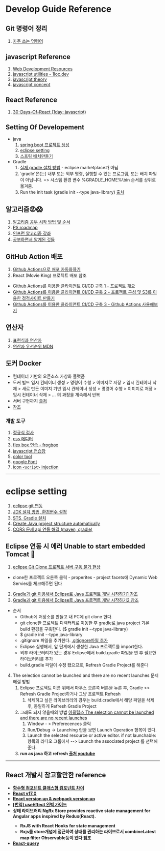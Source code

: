 # Develop Guide Reference

## Git 명령어 정리
1. [자주 쓰는 명령어](https://github.com/hachuu/developGuide/blob/main/Git%EB%AA%85%EB%A0%B9%EC%96%B4.md)

## javascript Reference

1. [Web Development Resources](https://github.com/MarkoDenic/web-development-resources?fbclid=IwAR0AdDnj6dw1eoONieLcFhDzTg3cbLe_OwTiB3sohqd1kYTisy369piHs80 "Web Development Resources")
2. [javascript utilities - 1loc.dev](https://1loc.dev)
3. [javascript theory](https://helloworldjavascript.net/pages/190-array.html)
4. [javascript concept](https://www.30secondsofcode.org/)

## React Reference

1. [30-Days-Of-React (1day: javascript)](https://github.com/Asabeneh/30-Days-Of-React/blob/master/01_Day_JavaScript_Refresher/01_javascript_refresher.md)

## Setting Of Developement

- java
  1. [spring boot 프로젝트 생성](https://aljjabaegi.tistory.com/480)
  2. [eclipse setting](#eclipse-setting)
  3. [스프링 배치만들기](https://github.com/hachuu/developGuide/blob/main/%EC%8A%A4%ED%94%84%EB%A7%81%20%EB%B0%B0%EC%B9%98%20%EB%A7%8C%EB%93%A4%EA%B8%B0.md)
- Gradle
  1. [실제 gradle 설치 방법](https://park-jongseok.github.io/languages/java/2019/11/01/installing-gradle.html) - eclipse marketplace가 아님
  2. 'gradle'은(는) 내부 또는 외부 명령, 실행할 수 있는 프로그램, 또는 배치 파일이 아닙니다. => 시스템 환경 변수 %GRADLE_HOME%\bin 순서를 상위로 옮겨줌.
  3. Run the init task (gradle init --type java-library) [출처](https://docs.gradle.org/current/samples/sample_building_java_libraries.html)
## 알고리즘😡😱

1. [알고리즘 공부 시작 방법 및 순서](https://blog.yena.io/studynote/2018/11/14/Algorithm-Basic.html)
2. [PS roadmap](https://plzrun.tistory.com/entry/%EC%95%8C%EA%B3%A0%EB%A6%AC%EC%A6%98-%EB%AC%B8%EC%A0%9C%ED%92%80%EC%9D%B4PS-%EC%8B%9C%EC%9E%91%ED%95%98%EA%B8%B0)
3. [인프런 알고리즘 강좌](https://www.inflearn.com/course/알고리즘-강좌/lecture/4083?tab=note)
4. [공부하면서 알게된 것들 ](https://github.com/hachuu/developGuide/blob/main/Algorithm.md)

## GitHub Action 배포
1. [Github Actions으로 배포 자동화하기](https://velog.io/@bluestragglr/Github-Action%EC%9C%BC%EB%A1%9C-%EB%B0%B0%ED%8F%AC-%EC%9E%90%EB%8F%99%ED%99%94%ED%95%98%EA%B8%B0)
2. React (Movie King) 프로젝트 배포 참조
- [Github Actions를 이용한 클라이언트 CI/CD 구축 1 - 프로젝트 개요](https://velog.io/@eomttt/Github-Actions%EB%A5%BC-%EC%9D%B4%EC%9A%A9%ED%95%9C-%ED%81%B4%EB%9D%BC%EC%9D%B4%EC%96%B8%ED%8A%B8-CICD-%EA%B5%AC%EC%B6%95)
- [Github Actions를 이용한 클라이언트 CI/CD 구축 2 - 프로젝트 구성 및 S3를 이용한 정적사이트 만들기](https://velog.io/@eomttt/Github-Actions%EB%A5%BC-%EC%9D%B4%EC%9A%A9%ED%95%9C-%ED%81%B4%EB%9D%BC%EC%9D%B4%EC%96%B8%ED%8A%B8-CICD-%EA%B5%AC%EC%B6%95-ejdd96kp)
- [Github Actions를 이용한 클라이언트 CI/CD 구축 3 - Github Actions 사용해보기](https://velog.io/@eomttt/Github-Actions%EB%A5%BC-%EC%9D%B4%EC%9A%A9%ED%95%9C-%ED%81%B4%EB%9D%BC%EC%9D%B4%EC%96%B8%ED%8A%B8-CICD-%EA%B5%AC%EC%B6%95-Github-Actions-%EC%82%AC%EC%9A%A9%ED%95%B4%EB%B3%B4%EA%B8%B0)

## 연산자
1. [표현식과 연산자](https://github.com/hachuu/developGuide/blob/main/%ED%91%9C%ED%98%84%EC%8B%9D%EA%B3%BC%20%EC%97%B0%EC%82%B0%EC%9E%90.md)
2. [연산자 우선순위 MDN](https://developer.mozilla.org/ko/docs/Web/JavaScript/Reference/Operators/%EC%97%B0%EC%82%B0%EC%9E%90_%EC%9A%B0%EC%84%A0%EC%88%9C%EC%9C%84)

## 도커 Docker
- 컨테이너 기반의 오픈소스 가상화 플랫폼
- 도커 빌드
임시 컨테이너 생성 > 명령어 수행 > 이미지로 저장 > 임시 컨테이너 삭제 > 새로 만든 이미지 기반 임시 컨테이너 생성 > 명령어 수행 > 이미지로 저장 > 임시 컨테이너 삭제 > … 의 과정을 계속해서 반복
- 서버 구현까지 [출처](https://subicura.com/2017/01/19/docker-guide-for-beginners-1.html)
- [참조](https://www.slideshare.net/pyrasis/docker-fordummies-44424016)

### 개발 도구

1. [정규식 검사](https://regex101.com/r/cO8lqs/4)
2. [css 에디터](https://jsbin.com/wubapojoci/edit?html,css,output)
3. [flex box 연습 - frogbox](https://flexboxfroggy.com/#ko)
4. [javascript 연습장](https://jsfiddle.net/)
5. [color tool](https://material.io/resources/color/#!/?view.left=0&view.right=0&primary.color=B388FF)
6. [google Font](https://fonts.google.com/specimen/Secular+One?sidebar.open=true&selection.family=Secular+One)
7. [icon `<script>` injection](https://fontawesome.com/icons/bars?style=solid)

---


# eclipse setting



1. [eclipse git 연동](https://recollectionis.tistory.com/166)
2. [JDK 설치 방법, 환경변수 설정](https://jhnyang.tistory.com/224)
3. [STS, Gradle 설치](    https://linked2ev.github.io/gitlog/2019/08/19/springboot-mvc-2-%EA%B0%9C%EB%B0%9C%ED%99%98%EA%B2%BD-%EC%84%A4%EC%A0%95-%EB%B0%8F-Eclipse-STS-Gradle-%EC%84%A4%EC%B9%98/[)
4. [Create Java project structure automatically](http://www.mkyong.com/gradle/gradle-create-java-project-structure-automatically/)
5. [CORS 문제 api 연동 해결 (maven, gradle)](https://spring.io/guides/gs/rest-service-cors/)

## Eclipse 연동 시 에러 Unable to start embedded Tomcat 🤯

1. [eclipse Git Clone 프로젝트 서버 구동 불가 현상](https://dreaming-soohyun.tistory.com/entry/eclipse-Git-Clone-%ED%94%84%EB%A1%9C%EC%A0%9D%ED%8A%B8-%EC%84%9C%EB%B2%84-%EA%B5%AC%EB%8F%99-%EB%B6%88%EA%B0%80-%ED%98%84%EC%83%81)

- clone한 프로젝트 오른쪽 클릭 - properites - project facets에 Dynamic Web Servies를 체크해주면 된다

2. [Gradle과 git 이용해서 Eclipse로 Java 프로젝트 개발 시작하기1 참조](http://www.mkyong.com/gradle/gradle-create-java-project-structure-automatically/)
3. [Gradle과 git 이용해서 Eclipse로 Java 프로젝트 개발 시작하기2 참조](https://docs.gradle.org/current/userguide/build_init_plugin.html)

- 순서
  - Github에 저장소를 만들고 내 PC에 git clone 한다. 
  - git clone한 프로젝트 디렉터리로 이동한 후 gradle로 java project 기본 build 환경을 구축한다. ($ gradle init --type java-library)
  - $ gradle init --type java-library
  - .gitignore 파일을 추가한다. [.gitignore파일 추가](https://github.com/lifove/CLAMI/blob/develop/.gitignore)
  - Eclipse 실행해서,  앞 단계에서 생성한 Java 프로젝트를 import한다.
  - 외부 라이브러리가 있는 경우 Eclipse에서 build.gradle 파일을 연 후 필요한 라이브러리를 추가
  - build.gradle 파일이 수정 됐으므로, Refresh Gradle Project를 해준다

4. The selection cannot be launched and there are no recent launches 문제 해결 방법
    1. Eclipse 프로젝트 이름 위에서 마우스 오른쪽 버튼을 누른 후, Gradle >> Refresh Gradle Project하거나 그냥 프로젝트 Refresh
        1. 삭제하고 싶은 라이브러리의 경우는 build.cradle에서 해당 파일을 삭제 후, 동일하게 Refresh Gradle Project
    2. 그래도 되지 않을때의 방법 [이클립스 The selection cannot be launched and there are no recent launches](https://zxcv5500.tistory.com/268)
        1. Window - > Preferecences 클릭
        2. Run/Debug -> Launching 란을 보면 Launch Operation 항목이 있다.
        3. Launch the selected resource or active editor. if not launchable: 항목의 라디오 그룹에서 --> Launch the associated project 를 선택해 준다. 
    3. <b>run as java 하고 refresh<b> [출처 youtube](https://www.youtube.com/watch?v=OaAz1g2Cwx8)
---

## React 개발시 참고할만한 reference

- [함수형 컴포넌트 클래스형 컴포넌트 차이](https://xiubindev.tistory.com/107)
- [React v17.0](https://reactjs.org/blog/2020/10/20/react-v17.html)
- [React version up & webpack version up](https://marlom.dev/upgrade-to-react-17-and-webpack-5)
- [[번역] useEffect 완벽 가이드](https://rinae.dev/posts/a-complete-guide-to-useeffect-ko)
- 상태 라이브러리 NgRx Store provides reactive state management for <b>Angular apps<b> inspired by Redux(React).
  - RxJS with React Hooks for state management
  - Rxjs를 store개념에 접근하여 상태를 관리하는 라이브로서 combineLatest map filter Observable등이 있다 [참조](https://blog.logrocket.com/rxjs-with-react-hooks-for-state-management/)
- [React-query](https://react-query.tanstack.com/docs/overview)
